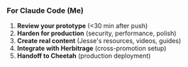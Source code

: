 ### For Claude Code (Me)
1. **Review your prototype** (<30 min after push)
2. **Harden for production** (security, performance, polish)
3. **Create real content** (Jesse's resources, videos, guides)
4. **Integrate with Herbitrage** (cross-promotion setup)
5. **Handoff to Cheetah** (production deployment)
